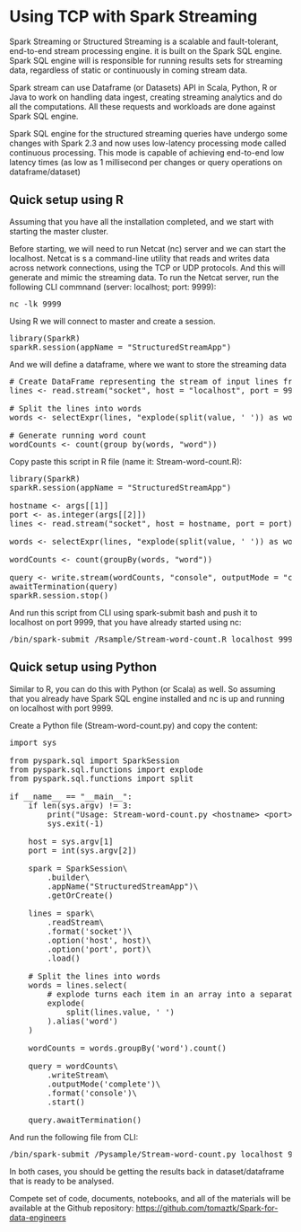 # Using TCP with Spark Streaming

<!-- wp:paragraph -->
<p>Spark Streaming or Structured Streaming is a scalable and fault-tolerant, end-to-end stream processing engine. it is built on the Spark SQL engine. Spark SQL engine will is responsible for running results sets for streaming data, regardless of static or continuously in coming stream data.</p>
<!-- /wp:paragraph -->

<!-- wp:paragraph -->
<p>Spark stream can use Dataframe (or Datasets) API in Scala, Python, R or Java to work on handling data ingest, creating streaming analytics and do all the computations. All these requests and workloads are done against Spark SQL engine.</p>
<!-- /wp:paragraph -->

<!-- wp:paragraph -->
<p>Spark SQL engine for the structured streaming queries have undergo some changes with Spark 2.3 and now uses low-latency processing mode called continuous processing. This mode is capable of achieving end-to-end low latency times (as low as 1 millisecond per changes or query operations on dataframe/dataset)</p>
<!-- /wp:paragraph -->

<!-- wp:heading -->
<h2 id="quick-setup-using-r">Quick setup using R</h2>
<!-- /wp:heading -->

<!-- wp:paragraph -->
<p>Assuming that you have all the installation completed, and we start with starting the master cluster. </p>
<!-- /wp:paragraph -->

<!-- wp:paragraph -->
<p>Before starting, we will need to run Netcat (nc) server and we can start the localhost. Netcat is s a command-line utility that reads and writes data across network connections, using the TCP or UDP protocols. And this will generate and mimic the streaming data. To run the Netcat server, run the following CLI commnand (server: localhost; port: 9999):</p>
<!-- /wp:paragraph -->

<!-- wp:syntaxhighlighter/code {"language":"bash"} -->
<pre class="wp-block-syntaxhighlighter-code">nc -lk 9999</pre>
<!-- /wp:syntaxhighlighter/code -->

<!-- wp:paragraph -->
<p>Using R we will connect to master and create a session.</p>
<!-- /wp:paragraph -->

<!-- wp:syntaxhighlighter/code {"language":"r"} -->
<pre class="wp-block-syntaxhighlighter-code">library(SparkR)
sparkR.session(appName = "StructuredStreamApp")</pre>
<!-- /wp:syntaxhighlighter/code -->

<!-- wp:paragraph -->
<p>And we will define a dataframe, where we want to store the streaming data</p>
<!-- /wp:paragraph -->

<!-- wp:syntaxhighlighter/code {"language":"r"} -->
<pre class="wp-block-syntaxhighlighter-code"># Create DataFrame representing the stream of input lines from connection to localhost:9999
lines &lt;- read.stream("socket", host = "localhost", port = 9999)

# Split the lines into words
words &lt;- selectExpr(lines, "explode(split(value, ' ')) as word")

# Generate running word count
wordCounts &lt;- count(group_by(words, "word"))</pre>
<!-- /wp:syntaxhighlighter/code -->

<!-- wp:paragraph -->
<p>Copy paste this script in R file (name it: Stream-word-count.R):</p>
<!-- /wp:paragraph -->

<!-- wp:syntaxhighlighter/code {"language":"r"} -->
<pre class="wp-block-syntaxhighlighter-code">library(SparkR)
sparkR.session(appName = "StructuredStreamApp")

hostname &lt;- args[[1]]
port &lt;- as.integer(args[[2]])
lines &lt;- read.stream("socket", host = hostname, port = port)

words &lt;- selectExpr(lines, "explode(split(value, ' ')) as word")

wordCounts &lt;- count(groupBy(words, "word"))

query &lt;- write.stream(wordCounts, "console", outputMode = "complete")
awaitTermination(query)
sparkR.session.stop()</pre>
<!-- /wp:syntaxhighlighter/code -->

<!-- wp:paragraph -->
<p>And run this script from CLI using spark-submit bash and push it to localhost on port 9999, that you have already started using nc:</p>
<!-- /wp:paragraph -->

<!-- wp:syntaxhighlighter/code {"language":"bash"} -->
<pre class="wp-block-syntaxhighlighter-code">/bin/spark-submit /Rsample/Stream-word-count.R localhost 9999</pre>
<!-- /wp:syntaxhighlighter/code -->

<!-- wp:heading -->
<h2 id="quick-setup-using-python">Quick setup using Python</h2>
<!-- /wp:heading -->

<!-- wp:paragraph -->
<p>Similar to R, you can do this with Python (or Scala) as well. So assuming that you already have Spark SQL engine installed and nc is up and running on localhost with port 9999.</p>
<!-- /wp:paragraph -->

<!-- wp:paragraph -->
<p>Create a Python file (Stream-word-count.py) and copy the content:</p>
<!-- /wp:paragraph -->

<!-- wp:syntaxhighlighter/code {"language":"python"} -->
<pre class="wp-block-syntaxhighlighter-code">import sys

from pyspark.sql import SparkSession
from pyspark.sql.functions import explode
from pyspark.sql.functions import split

if __name__ == "__main__":
    if len(sys.argv) != 3:
        print("Usage: Stream-word-count.py &lt;hostname> &lt;port>", file=sys.stderr)
        sys.exit(-1)

    host = sys.argv[1]
    port = int(sys.argv[2])

    spark = SparkSession\
        .builder\
        .appName("StructuredStreamApp")\
        .getOrCreate()

    lines = spark\
        .readStream\
        .format('socket')\
        .option('host', host)\
        .option('port', port)\
        .load()

    # Split the lines into words
    words = lines.select(
        # explode turns each item in an array into a separate row
        explode(
            split(lines.value, ' ')
        ).alias('word')
    )

    wordCounts = words.groupBy('word').count()

    query = wordCounts\
        .writeStream\
        .outputMode('complete')\
        .format('console')\
        .start()

    query.awaitTermination()</pre>
<!-- /wp:syntaxhighlighter/code -->

<!-- wp:paragraph -->
<p>And run the following file from CLI:</p>
<!-- /wp:paragraph -->

<!-- wp:syntaxhighlighter/code {"language":"bash"} -->
<pre class="wp-block-syntaxhighlighter-code">/bin/spark-submit /Pysample/Stream-word-count.py localhost 9999</pre>
<!-- /wp:syntaxhighlighter/code -->

<!-- wp:paragraph -->
<p>In both cases, you should be getting the results back in dataset/dataframe that is ready to be analysed.</p>
<!-- /wp:paragraph -->


<!-- wp:paragraph -->
<p>Compete set of code, documents, notebooks, and all of the materials will be available at the Github repository:&nbsp;<a rel="noreferrer noopener" href="https://github.com/tomaztk/Spark-for-data-engineers" target="_blank">https://github.com/tomaztk/Spark-for-data-engineers</a></p>
<!-- /wp:paragraph -->
